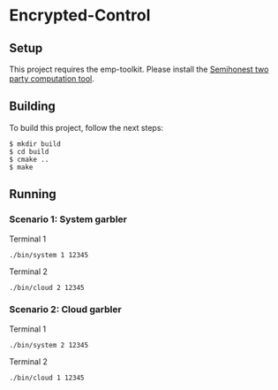 # Encrypted-Control
## Setup
This project requires the emp-toolkit. Please install the [Semihonest two party computation tool](https://github.com/emp-toolkit/emp-sh2pc).

## Building
To build this project, follow the next steps:
```
$ mkdir build
$ cd build
$ cmake ..
$ make
```
## Running 
### Scenario 1: System garbler
Terminal 1
```
./bin/system 1 12345
```

Terminal 2
```
./bin/cloud 2 12345
```
### Scenario 2: Cloud garbler
Terminal 1
```
./bin/system 2 12345
```

Terminal 2
```
./bin/cloud 1 12345
```
